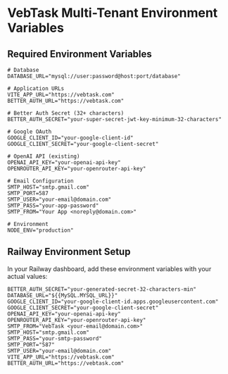 # VebTask Multi-Tenant Environment Variables

## Required Environment Variables

```env
# Database
DATABASE_URL="mysql://user:password@host:port/database"

# Application URLs  
VITE_APP_URL="https://vebtask.com"
BETTER_AUTH_URL="https://vebtask.com"

# Better Auth Secret (32+ characters)
BETTER_AUTH_SECRET="your-super-secret-jwt-key-minimum-32-characters"

# Google OAuth
GOOGLE_CLIENT_ID="your-google-client-id"
GOOGLE_CLIENT_SECRET="your-google-client-secret"

# OpenAI API (existing)
OPENAI_API_KEY="your-openai-api-key"
OPENROUTER_API_KEY="your-openrouter-api-key"

# Email Configuration
SMTP_HOST="smtp.gmail.com"
SMTP_PORT=587
SMTP_USER="your-email@domain.com"
SMTP_PASS="your-app-password"
SMTP_FROM="Your App <noreply@domain.com>"

# Environment
NODE_ENV="production"
```

## Railway Environment Setup

In your Railway dashboard, add these environment variables with your actual values:

```env
BETTER_AUTH_SECRET="your-generated-secret-32-characters-min"
DATABASE_URL="${{MySQL.MYSQL_URL}}"
GOOGLE_CLIENT_ID="your-google-client-id.apps.googleusercontent.com"
GOOGLE_CLIENT_SECRET="your-google-client-secret"
OPENAI_API_KEY="your-openai-api-key"
OPENROUTER_API_KEY="your-openrouter-api-key"
SMTP_FROM="VebTask <your-email@domain.com>"
SMTP_HOST="smtp.gmail.com"
SMTP_PASS="your-smtp-password"
SMTP_PORT="587"
SMTP_USER="your-email@domain.com"
VITE_APP_URL="https://vebtask.com"
BETTER_AUTH_URL="https://vebtask.com"
```